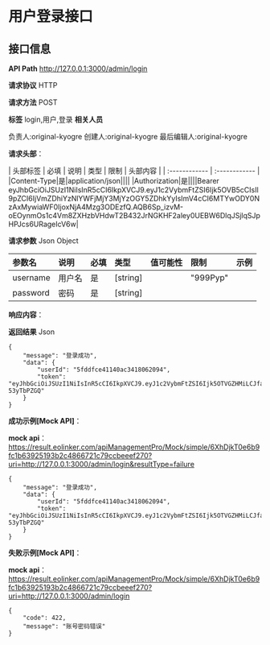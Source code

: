 # 用户登录接口
## 接口信息

**API Path**
http://127.0.0.1:3000/admin/login

**请求协议**
HTTP

**请求方法**
POST

**标签**
login,用户,登录
**相关人员**

负责人:original-kyogre
创建人:original-kyogre
最后编辑人:original-kyogre

**请求头部**：

| 头部标签 | 必填 | 说明 | 类型 | 限制 | 头部内容 | 
| :------------ | :------------ |
|Content-Type|是|application/json||||
|Authorization|是||||Bearer eyJhbGciOiJSUzI1NiIsInR5cCI6IkpXVCJ9.eyJ1c2VybmFtZSI6Ijk5OVB5cCIsIl9pZCI6IjVmZDhiYzNlYWFjMjY3MjYzOGY5ZDhkYyIsImV4cCI6MTYwODY0NzAxMywiaWF0IjoxNjA4Mzg3ODEzfQ.AQB6Sp_izvM-oEOynmOs1c4Vm8ZXHzbVHdwT2B432JrNGKHF2aley0UEBW6DlqJSjlqSJpHPJcs6URageIcV6w|

**请求参数**
Json
Object

| 参数名 | 说明 | 必填 | 类型 | 值可能性 |  限制 | 示例 |
| :------------ | :------------ | :------------ | :------------ | :------------ | :------------ | :------------ |
|username|用户名|是|[string]| |"999Pyp"|
|password|密码|是|[string]| | |
**响应内容**：

**返回结果**
Json

```
{
    "message": "登录成功",
    "data": {
        "userId": "5fddfce41140ac3418062094",
        "token": "eyJhbGciOiJSUzI1NiIsInR5cCI6IkpXVCJ9.eyJ1c2VybmFtZSI6Ijk5OTVGZHMiLCJfaWQiOiI1ZmRkZmNlNDExNDBhYzM0MTgwNjIwOTQiLCJleHAiOjE2MDg2NDI5MTYsImlhdCI6MTYwODM4MzcxNn0.c35TwYjFQtpOCfBLtwZe01bLKx6fhNODUKymJyIdAgsLi91Ur44qfiFnlrgRJSVAkXwN9Xzgbt4d-53yTbPZGQ"
    }
}
```

**成功示例[Mock API]**：

**mock api**：https://result.eolinker.com/apiManagementPro/Mock/simple/6XhDjkT0e6b9fc1b63925193b2c4866721c79ccbeeef270?uri=http://127.0.0.1:3000/admin/login&resultType=failure
```
{
    "message": "登录成功",
    "data": {
        "userId": "5fddfce41140ac3418062094",
        "token": "eyJhbGciOiJSUzI1NiIsInR5cCI6IkpXVCJ9.eyJ1c2VybmFtZSI6Ijk5OTVGZHMiLCJfaWQiOiI1ZmRkZmNlNDExNDBhYzM0MTgwNjIwOTQiLCJleHAiOjE2MDg2NDI5MTYsImlhdCI6MTYwODM4MzcxNn0.c35TwYjFQtpOCfBLtwZe01bLKx6fhNODUKymJyIdAgsLi91Ur44qfiFnlrgRJSVAkXwN9Xzgbt4d-53yTbPZGQ"
    }
}
```

**失败示例[Mock API]**：

**mock api**：https://result.eolinker.com/apiManagementPro/Mock/simple/6XhDjkT0e6b9fc1b63925193b2c4866721c79ccbeeef270?uri=http://127.0.0.1:3000/admin/login
```
{
    "code": 422,
    "message": "账号密码错误"
}
```
